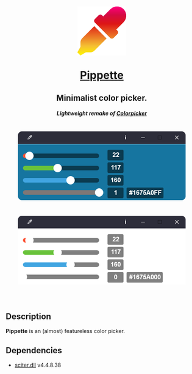 <h1 align="center">
  <a href="https://github.com/girkovarpa/pippette">
    <img src="sciter/png/128x128.png" alt="Pippette"/>
    <p>Pippette</p>
  </a>
</h1>

<h2 align="center">Minimalist color picker.</h2>
<h5 align="center"><i>Lightweight remake of <a href="https://github.com/Toinane/colorpicker">Colorpicker</a></i></h5>

<h1 align="center">
  <img src="screenshot.png" alt="screenshot" /></a><br/><br/>
  <img src="screenshot2.png" alt="screenshot" /></a><br/><br/>
</h1>

## Description

**Pippette** is an (almost) featureless color picker.

## Dependencies

- [sciter.dll](https://gitlab.com/sciter-engine/sciter-js-sdk/-/blob/f149f104dcd7fd0db6ca8157acce10f060f03afc/bin/windows/x32/sciter.dll) v4.4.8.38